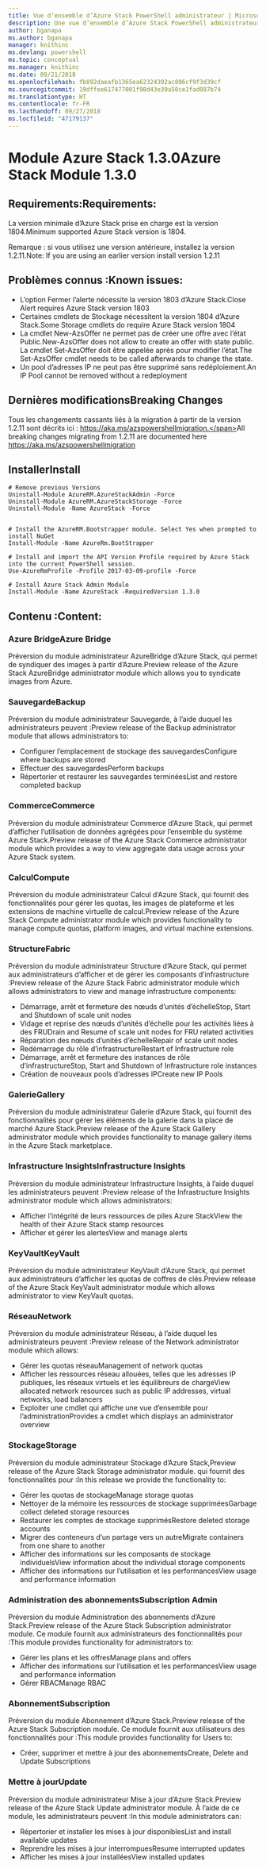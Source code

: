 ```yaml
---
title: Vue d’ensemble d’Azure Stack PowerShell administrateur | Microsoft Docs
description: Une vue d’ensemble d’Azure Stack PowerShell administrateur avec des instructions sur les procédures d’installation et de configuration.
author: bganapa
ms.author: bganapa
manager: knithinc
ms.devlang: powershell
ms.topic: conceptual
ms.manager: knithinc
ms.date: 09/21/2018
ms.openlocfilehash: fb892daeafb1365ea62324392ac806cf9f3d39cf
ms.sourcegitcommit: 19dffee617477001f98d43e39a50ce1fad087b74
ms.translationtype: HT
ms.contentlocale: fr-FR
ms.lasthandoff: 09/27/2018
ms.locfileid: "47179137"
---
```

# <a name="azure-stack-module-130"></a><span data-ttu-id="faab1-103">Module Azure Stack 1.3.0</span><span class="sxs-lookup"><span data-stu-id="faab1-103">Azure Stack Module 1.3.0</span></span>

## <a name="requirements"></a><span data-ttu-id="faab1-104">Requirements:</span><span class="sxs-lookup"><span data-stu-id="faab1-104">Requirements:</span></span>
<span data-ttu-id="faab1-105">La version minimale d’Azure Stack prise en charge est la version 1804.</span><span class="sxs-lookup"><span data-stu-id="faab1-105">Minimum supported Azure Stack version is 1804.</span></span>

<span data-ttu-id="faab1-106">Remarque : si vous utilisez une version antérieure, installez la version 1.2.11.</span><span class="sxs-lookup"><span data-stu-id="faab1-106">Note: If you are using an earlier version install version 1.2.11</span></span>

## <a name="known-issues"></a><span data-ttu-id="faab1-107">Problèmes connus :</span><span class="sxs-lookup"><span data-stu-id="faab1-107">Known issues:</span></span>

- <span data-ttu-id="faab1-108">L’option Fermer l’alerte nécessite la version 1803 d’Azure Stack.</span><span class="sxs-lookup"><span data-stu-id="faab1-108">Close Alert requires Azure Stack version 1803</span></span>
- <span data-ttu-id="faab1-109">Certaines cmdlets de Stockage nécessitent la version 1804 d’Azure Stack.</span><span class="sxs-lookup"><span data-stu-id="faab1-109">Some Storage cmdlets do require Azure Stack version 1804</span></span>
- <span data-ttu-id="faab1-110">La cmdlet New-AzsOffer ne permet pas de créer une offre avec l’état Public.</span><span class="sxs-lookup"><span data-stu-id="faab1-110">New-AzsOffer does not allow to create an offer with state public.</span></span> <span data-ttu-id="faab1-111">La cmdlet Set-AzsOffer doit être appelée après pour modifier l’état.</span><span class="sxs-lookup"><span data-stu-id="faab1-111">The Set-AzsOffer cmdlet needs to be called afterwards to change the state.</span></span>
- <span data-ttu-id="faab1-112">Un pool d’adresses IP ne peut pas être supprimé sans redéploiement.</span><span class="sxs-lookup"><span data-stu-id="faab1-112">An IP Pool cannot be removed without a redeployment</span></span>

## <a name="breaking-changes"></a><span data-ttu-id="faab1-113">Dernières modifications</span><span class="sxs-lookup"><span data-stu-id="faab1-113">Breaking Changes</span></span>
<span data-ttu-id="faab1-114">Tous les changements cassants liés à la migration à partir de la version 1.2.11 sont décrits ici : https://aka.ms/azspowershellmigration.</span><span class="sxs-lookup"><span data-stu-id="faab1-114">All breaking changes migrating from 1.2.11 are documented here https://aka.ms/azspowershellmigration</span></span>

## <a name="install"></a><span data-ttu-id="faab1-115">Installer</span><span class="sxs-lookup"><span data-stu-id="faab1-115">Install</span></span>
```
# Remove previous Versions
Uninstall-Module AzureRM.AzureStackAdmin -Force
Uninstall-Module AzureRM.AzureStackStorage -Force
Uninstall-Module -Name AzureStack -Force 


# Install the AzureRM.Bootstrapper module. Select Yes when prompted to install NuGet
Install-Module -Name AzureRm.BootStrapper

# Install and import the API Version Profile required by Azure Stack into the current PowerShell session.
Use-AzureRmProfile -Profile 2017-03-09-profile -Force

# Install Azure Stack Admin Module
Install-Module -Name AzureStack -RequiredVersion 1.3.0
```
## <a name="content"></a><span data-ttu-id="faab1-116">Contenu :</span><span class="sxs-lookup"><span data-stu-id="faab1-116">Content:</span></span>
### <a name="azure-bridge"></a><span data-ttu-id="faab1-117">Azure Bridge</span><span class="sxs-lookup"><span data-stu-id="faab1-117">Azure Bridge</span></span>
<span data-ttu-id="faab1-118">Préversion du module administrateur AzureBridge d’Azure Stack, qui permet de syndiquer des images à partir d’Azure.</span><span class="sxs-lookup"><span data-stu-id="faab1-118">Preview release of the Azure Stack AzureBridge administrator module which allows you to syndicate images from Azure.</span></span>

### <a name="backup"></a><span data-ttu-id="faab1-119">Sauvegarde</span><span class="sxs-lookup"><span data-stu-id="faab1-119">Backup</span></span>
<span data-ttu-id="faab1-120">Préversion du module administrateur Sauvegarde, à l’aide duquel les administrateurs peuvent :</span><span class="sxs-lookup"><span data-stu-id="faab1-120">Preview release of the Backup administrator module that allows administrators to:</span></span>
- <span data-ttu-id="faab1-121">Configurer l’emplacement de stockage des sauvegardes</span><span class="sxs-lookup"><span data-stu-id="faab1-121">Configure where backups are stored</span></span>
- <span data-ttu-id="faab1-122">Effectuer des sauvegardes</span><span class="sxs-lookup"><span data-stu-id="faab1-122">Perform backups</span></span>
- <span data-ttu-id="faab1-123">Répertorier et restaurer les sauvegardes terminées</span><span class="sxs-lookup"><span data-stu-id="faab1-123">List and restore completed backup</span></span>

### <a name="commerce"></a><span data-ttu-id="faab1-124">Commerce</span><span class="sxs-lookup"><span data-stu-id="faab1-124">Commerce</span></span>
<span data-ttu-id="faab1-125">Préversion du module administrateur Commerce d’Azure Stack, qui permet d’afficher l’utilisation de données agrégées pour l’ensemble du système Azure Stack.</span><span class="sxs-lookup"><span data-stu-id="faab1-125">Preview release of the Azure Stack Commerce administrator module which provides a way to view aggregate data usage across your Azure Stack system.</span></span>

### <a name="compute"></a><span data-ttu-id="faab1-126">Calcul</span><span class="sxs-lookup"><span data-stu-id="faab1-126">Compute</span></span>
<span data-ttu-id="faab1-127">Préversion du module administrateur Calcul d’Azure Stack, qui fournit des fonctionnalités pour gérer les quotas, les images de plateforme et les extensions de machine virtuelle de calcul.</span><span class="sxs-lookup"><span data-stu-id="faab1-127">Preview release of the Azure Stack Compute administrator module which provides functionality to manage compute quotas, platform images, and virtual machine extensions.</span></span>

### <a name="fabric"></a><span data-ttu-id="faab1-128">Structure</span><span class="sxs-lookup"><span data-stu-id="faab1-128">Fabric</span></span>
<span data-ttu-id="faab1-129">Préversion du module administrateur Structure d’Azure Stack, qui permet aux administrateurs d’afficher et de gérer les composants d’infrastructure :</span><span class="sxs-lookup"><span data-stu-id="faab1-129">Preview release of the Azure Stack Fabric administrator module which allows administrators to view and manage infrastructure components:</span></span>
- <span data-ttu-id="faab1-130">Démarrage, arrêt et fermeture des nœuds d’unités d’échelle</span><span class="sxs-lookup"><span data-stu-id="faab1-130">Stop, Start and Shutdown of scale unit nodes</span></span>
- <span data-ttu-id="faab1-131">Vidage et reprise des nœuds d’unités d’échelle pour les activités liées à des FRU</span><span class="sxs-lookup"><span data-stu-id="faab1-131">Drain and Resume of scale unit nodes for FRU related activities</span></span>
- <span data-ttu-id="faab1-132">Réparation des nœuds d’unités d’échelle</span><span class="sxs-lookup"><span data-stu-id="faab1-132">Repair of scale unit nodes</span></span>
- <span data-ttu-id="faab1-133">Redémarrage du rôle d’infrastructure</span><span class="sxs-lookup"><span data-stu-id="faab1-133">Restart of Infrastructure role</span></span>
- <span data-ttu-id="faab1-134">Démarrage, arrêt et fermeture des instances de rôle d’infrastructure</span><span class="sxs-lookup"><span data-stu-id="faab1-134">Stop, Start and Shutdown of Infrastructure role instances</span></span>
- <span data-ttu-id="faab1-135">Création de nouveaux pools d’adresses IP</span><span class="sxs-lookup"><span data-stu-id="faab1-135">Create new IP Pools</span></span>


### <a name="gallery"></a><span data-ttu-id="faab1-136">Galerie</span><span class="sxs-lookup"><span data-stu-id="faab1-136">Gallery</span></span>
<span data-ttu-id="faab1-137">Préversion du module administrateur Galerie d’Azure Stack, qui fournit des fonctionnalités pour gérer les éléments de la galerie dans la place de marché Azure Stack.</span><span class="sxs-lookup"><span data-stu-id="faab1-137">Preview release of the Azure Stack Gallery administrator module which provides functionality to manage gallery items in the Azure Stack marketplace.</span></span>

### <a name="infrastructure-insights"></a><span data-ttu-id="faab1-138">Infrastructure Insights</span><span class="sxs-lookup"><span data-stu-id="faab1-138">Infrastructure Insights</span></span>
<span data-ttu-id="faab1-139">Préversion du module administrateur Infrastructure Insights, à l’aide duquel les administrateurs peuvent :</span><span class="sxs-lookup"><span data-stu-id="faab1-139">Preview release of the Infrastructure Insights administrator module which allows administrators:</span></span>
- <span data-ttu-id="faab1-140">Afficher l’intégrité de leurs ressources de piles Azure Stack</span><span class="sxs-lookup"><span data-stu-id="faab1-140">View the health of their Azure Stack stamp resources</span></span>
- <span data-ttu-id="faab1-141">Afficher et gérer les alertes</span><span class="sxs-lookup"><span data-stu-id="faab1-141">View and manage alerts</span></span>

### <a name="keyvault"></a><span data-ttu-id="faab1-142">KeyVault</span><span class="sxs-lookup"><span data-stu-id="faab1-142">KeyVault</span></span>
<span data-ttu-id="faab1-143">Préversion du module administrateur KeyVault d’Azure Stack, qui permet aux administrateurs d’afficher les quotas de coffres de clés.</span><span class="sxs-lookup"><span data-stu-id="faab1-143">Preview release of the Azure Stack KeyVault administrator module which allows administrator to view KeyVault quotas.</span></span>

### <a name="network"></a><span data-ttu-id="faab1-144">Réseau</span><span class="sxs-lookup"><span data-stu-id="faab1-144">Network</span></span>
<span data-ttu-id="faab1-145">Préversion du module administrateur Réseau, à l’aide duquel les administrateurs peuvent :</span><span class="sxs-lookup"><span data-stu-id="faab1-145">Preview release of the Network administrator module which allows:</span></span>
- <span data-ttu-id="faab1-146">Gérer les quotas réseau</span><span class="sxs-lookup"><span data-stu-id="faab1-146">Management of network quotas</span></span>
- <span data-ttu-id="faab1-147">Afficher les ressources réseau allouées, telles que les adresses IP publiques, les réseaux virtuels et les équilibreurs de charge</span><span class="sxs-lookup"><span data-stu-id="faab1-147">View allocated network resources such as public IP addresses, virtual networks, load balancers</span></span>
- <span data-ttu-id="faab1-148">Exploiter une cmdlet qui affiche une vue d’ensemble pour l’administration</span><span class="sxs-lookup"><span data-stu-id="faab1-148">Provides a cmdlet which displays an administrator overview</span></span>

### <a name="storage"></a><span data-ttu-id="faab1-149">Stockage</span><span class="sxs-lookup"><span data-stu-id="faab1-149">Storage</span></span>
<span data-ttu-id="faab1-150">Préversion du module administrateur Stockage d’Azure Stack,</span><span class="sxs-lookup"><span data-stu-id="faab1-150">Preview release of the Azure Stack Storage administrator module.</span></span>  <span data-ttu-id="faab1-151">qui fournit des fonctionnalités pour :</span><span class="sxs-lookup"><span data-stu-id="faab1-151">In this release we provide the functionality to:</span></span>
- <span data-ttu-id="faab1-152">Gérer les quotas de stockage</span><span class="sxs-lookup"><span data-stu-id="faab1-152">Manage storage quotas</span></span>
- <span data-ttu-id="faab1-153">Nettoyer de la mémoire les ressources de stockage supprimées</span><span class="sxs-lookup"><span data-stu-id="faab1-153">Garbage collect deleted storage resources</span></span>
- <span data-ttu-id="faab1-154">Restaurer les comptes de stockage supprimés</span><span class="sxs-lookup"><span data-stu-id="faab1-154">Restore deleted storage accounts</span></span>
- <span data-ttu-id="faab1-155">Migrer des conteneurs d’un partage vers un autre</span><span class="sxs-lookup"><span data-stu-id="faab1-155">Migrate containers from one share to another</span></span>
- <span data-ttu-id="faab1-156">Afficher des informations sur les composants de stockage individuels</span><span class="sxs-lookup"><span data-stu-id="faab1-156">View information about the individual storage components</span></span>
- <span data-ttu-id="faab1-157">Afficher des informations sur l’utilisation et les performances</span><span class="sxs-lookup"><span data-stu-id="faab1-157">View usage and performance information</span></span>

### <a name="subscription-admin"></a><span data-ttu-id="faab1-158">Administration des abonnements</span><span class="sxs-lookup"><span data-stu-id="faab1-158">Subscription Admin</span></span>
<span data-ttu-id="faab1-159">Préversion du module Administration des abonnements d’Azure Stack.</span><span class="sxs-lookup"><span data-stu-id="faab1-159">Preview release of the Azure Stack Subscription administrator module.</span></span>  <span data-ttu-id="faab1-160">Ce module fournit aux administrateurs des fonctionnalités pour :</span><span class="sxs-lookup"><span data-stu-id="faab1-160">This module provides functionality for administrators to:</span></span>
- <span data-ttu-id="faab1-161">Gérer les plans et les offres</span><span class="sxs-lookup"><span data-stu-id="faab1-161">Manage plans and offers</span></span>
- <span data-ttu-id="faab1-162">Afficher des informations sur l’utilisation et les performances</span><span class="sxs-lookup"><span data-stu-id="faab1-162">View usage and performance information</span></span>
- <span data-ttu-id="faab1-163">Gérer RBAC</span><span class="sxs-lookup"><span data-stu-id="faab1-163">Manage RBAC</span></span>

### <a name="subscription"></a><span data-ttu-id="faab1-164">Abonnement</span><span class="sxs-lookup"><span data-stu-id="faab1-164">Subscription</span></span>
<span data-ttu-id="faab1-165">Préversion du module Abonnement d’Azure Stack.</span><span class="sxs-lookup"><span data-stu-id="faab1-165">Preview release of the Azure Stack Subscription module.</span></span>  <span data-ttu-id="faab1-166">Ce module fournit aux utilisateurs des fonctionnalités pour :</span><span class="sxs-lookup"><span data-stu-id="faab1-166">This module provides functionality for Users to:</span></span>
- <span data-ttu-id="faab1-167">Créer, supprimer et mettre à jour des abonnements</span><span class="sxs-lookup"><span data-stu-id="faab1-167">Create, Delete and Update Subscriptions</span></span>

### <a name="update"></a><span data-ttu-id="faab1-168">Mettre à jour</span><span class="sxs-lookup"><span data-stu-id="faab1-168">Update</span></span>
<span data-ttu-id="faab1-169">Préversion du module administrateur Mise à jour d’Azure Stack.</span><span class="sxs-lookup"><span data-stu-id="faab1-169">Preview release of the Azure Stack Update administrator module.</span></span>  <span data-ttu-id="faab1-170">À l’aide de ce module, les administrateurs peuvent :</span><span class="sxs-lookup"><span data-stu-id="faab1-170">In this module administrators can:</span></span>
- <span data-ttu-id="faab1-171">Répertorier et installer les mises à jour disponibles</span><span class="sxs-lookup"><span data-stu-id="faab1-171">List and install available updates</span></span>
- <span data-ttu-id="faab1-172">Reprendre les mises à jour interrompues</span><span class="sxs-lookup"><span data-stu-id="faab1-172">Resume interrupted updates</span></span>
- <span data-ttu-id="faab1-173">Afficher les mises à jour installées</span><span class="sxs-lookup"><span data-stu-id="faab1-173">View installed updates</span></span>

